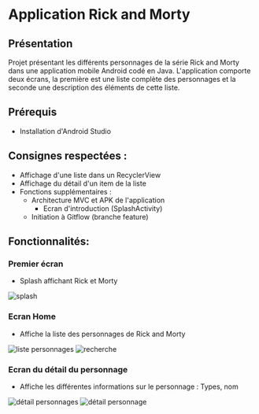 # Application Rick and Morty


## Présentation
Projet présentant les différents personnages de la série Rick and Morty dans une application mobile Android codé en Java.
L'application comporte deux écrans, la première est une liste complète des personnages et la seconde une description des éléments de cette liste.


## Prérequis


- Installation d'Android Studio



## Consignes respectées : 

- Affichage d'une liste dans un RecyclerView
- Affichage du détail d'un item de la liste
- Fonctions supplémentaires :
  - Architecture MVC et APK de l'application
	- Ecran d'introduction (SplashActivity)
  - Initiation à Gitflow (branche feature)

## Fonctionnalités: 

### Premier écran 

- Splash affichant Rick et Morty

<img src= "Projet/SplashActivity.jpg" alt="splash">

### Ecran Home 

- Affiche la liste des personnages de Rick and Morty

<img src="Projet/home screen.jpg" alt="liste personnages">   <img src="img_readme/recherche.png" alt="recherche">

### Ecran du détail du personnage

- Affiche les différentes informations sur le personnage :
  Types, nom

<img src="Projet/item description.jpg" alt="détail personnages"> <img src="img_readme/detail_pokemon_2.png" alt="détail personnage"> 






